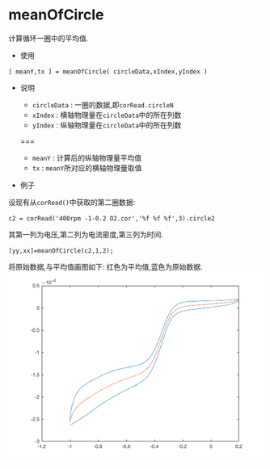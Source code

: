 # meanOfCircle

计算循环一圈中的平均值.

- 使用


```
[ meanY,tx ] = meanOfCircle( circleData,xIndex,yIndex )
```

- 说明

    - `circleData` : 一圈的数据,即`corRead.circleN`
    - `xIndex` : 横轴物理量在`circleData`中的所在列数
    - `yIndex` : 纵轴物理量在`circleData`中的所在列数

    
    ===
    - `meanY` : 计算后的纵轴物理量平均值
    - `tx` : `meanY`所对应的横轴物理量取值

- 例子

设现有从`corRead()`中获取的第二圈数据:

```
c2 = corRead('400rpm -1-0.2 O2.cor','%f %f %f',3).circle2
```
其第一列为电压,第二列为电流密度,第三列为时间.

```
[yy,xx]=meanOfCircle(c2,1,2);
```
将原始数据,与平均值画图如下:
红色为平均值,蓝色为原始数据.
![...](imgs/fig_meanOfCircle_2.png)

